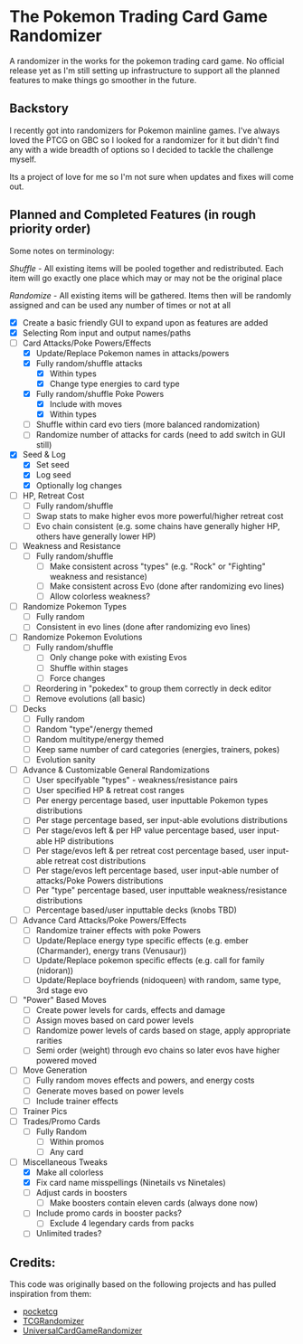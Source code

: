 # The Pokemon Trading Card Game Randomizer
A randomizer in the works for the pokemon trading card game. No official release yet as I'm still setting up infrastructure to support all the planned features to make things go smoother in the future.

## Backstory
I recently got into randomizers for Pokemon mainline games. I've always loved the PTCG on GBC so I looked for a randomizer for it but didn't find any with a  wide breadth of options so I decided to tackle the challenge myself.

Its a project of love for me so I'm not sure when updates and fixes will come out.

## Planned and Completed Features (in rough priority order)
Some notes on terminology:

*Shuffle* - All existing items will be pooled together and redistributed. Each item will go exactly one place which may or may not be the original place

*Randomize* - All existing items will be gathered. Items then will be randomly assigned and can be used any number of times or not at all
 * [X] Create a basic friendly GUI to expand upon as features are added
 * [X] Selecting Rom input and output names/paths
 * [ ] Card Attacks/Poke Powers/Effects
	* [X] Update/Replace Pokemon names in attacks/powers
 	* [X] Fully random/shuffle attacks
		* [X] Within types
		* [X] Change type energies to card type
	* [X] Fully random/shuffle Poke Powers
		* [X] Include with moves
		* [X] Within types
	* [ ] Shuffle within card evo tiers (more balanced randomization)
 	* [ ] Randomize number of attacks for cards (need to add switch in GUI still)
* [X] Seed & Log
	* [X] Set seed
	* [X] Log seed
	* [X] Optionally log changes
* [ ] HP, Retreat Cost 
	* [ ] Fully random/shuffle
	* [ ] Swap stats to make higher evos more powerful/higher retreat cost
	* [ ] Evo chain consistent (e.g. some chains have generally higher HP, others have generally lower HP)
* [ ] Weakness and Resistance
	* [ ] Fully random/shuffle
		* [ ] Make consistent across "types" (e.g. "Rock" or "Fighting" weakness and resistance)
		* [ ] Make consistent across Evo (done after randomizing evo lines)
		* [ ] Allow colorless weakness?
* [ ] Randomize Pokemon Types
	* [ ] Fully random
	* [ ] Consistent in evo lines (done after randomizing evo lines)
* [ ] Randomize Pokemon Evolutions
	* [ ] Fully random/shuffle
		* [ ] Only change poke with existing Evos
		* [ ] Shuffle within stages
		* [ ] Force changes
	* [ ] Reordering in "pokedex" to group them correctly in deck editor
	* [ ] Remove evolutions (all basic)
* [ ] Decks
	* [ ] Fully random
	* [ ] Random "type"/energy themed
	* [ ] Random multitype/energy themed
	* [ ] Keep same number of card categories (energies, trainers, pokes)
	* [ ] Evolution sanity
* [ ] Advance & Customizable General Randomizations
	* [ ] User specifyable "types" - weakness/resistance pairs
	* [ ] User specified HP & retreat cost ranges
	* [ ] Per energy percentage based, user inputtable Pokemon types distributions
	* [ ] Per stage percentage based, ser input-able evolutions distributions 
	* [ ] Per stage/evos left & per HP value percentage based, user input-able HP distributions 
	* [ ] Per stage/evos left & per retreat cost percentage based, user input-able retreat cost distributions 
	* [ ] Per stage/evos left percentage based, user input-able number of attacks/Poke Powers distributions
	* [ ] Per "type" percentage based, user inputtable weakness/resistance distributions
	* [ ] Percentage based/user inputtable decks (knobs TBD)
* [ ] Advance Card Attacks/Poke Powers/Effects
	* [ ] Randomize trainer effects with poke Powers 
	* [ ] Update/Replace energy type specific effects (e.g. ember (Charmander), energy trans (Venusaur))
	* [ ] Update/Replace pokemon specific effects (e.g. call for family (nidoran))
	* [ ] Update/Replace boyfriends (nidoqueen) with random, same type, 3rd stage evo
* [ ] "Power" Based Moves
	* [ ] Create power levels for cards, effects and damage
	* [ ] Assign moves based on card power levels
	* [ ] Randomize power levels of cards based on stage, apply appropriate rarities
	* [ ] Semi order (weight) through evo chains so later evos have higher powered moved
* [ ] Move Generation
	* [ ] Fully random moves effects and powers, and energy costs
	* [ ] Generate moves based on power levels
	* [ ] Include trainer effects
* [ ] Trainer Pics
* [ ] Trades/Promo Cards
	* [ ] Fully Random
		* [ ] Within promos
		* [ ] Any card
* [ ] Miscellaneous Tweaks
	* [X] Make all colorless
	* [X] Fix card name misspellings (Ninetails vs Ninetales)
	* [ ] Adjust cards in boosters
		* [ ] Make boosters contain eleven cards (always done now)
	* [ ] Include promo cards in booster packs?
		* [ ] Exclude 4 legendary cards from packs
	* [ ] Unlimited trades?
	
## Credits: 
This code was originally based on the following projects and has pulled inspiration from them:
* [pocketcg](https://github.com/xCrystal/poketcg)
* [TCGRandomizer](https://github.com/xCrystal/TCGRandomizer)
* [UniversalCardGameRandomizer](https://github.com/anmart/UniversalCardGameRandomizer)
